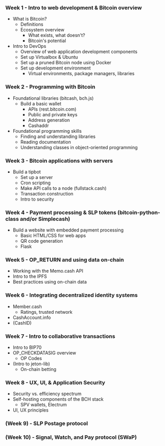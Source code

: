 ### Week 1 - Intro to web development & Bitcoin overview
- What is Bitcoin?
	- Definitions
	- Ecosystem overview
		- What exists, what doesn't?
		- Bitcoin's potential
- Intro to DevOps
	- Overview of web application development components
	- Set up Virtualbox & Ubuntu
	- Set up a pruned Bitcoin node using Docker
	- Set up development environment
		- Virtual environments, package managers, libraries

### Week 2 - Programming with Bitcoin
- Foundational libraries (bitcash, bch.js)
	- Build a basic wallet
		- APIs (rest.bitcoin.com)
		- Public and private keys
		- Address generation
		- Cashaddr
- Foundational programming skills
	- Finding and understanding libraries
	- Reading documentation
	- Understanding classes in object-oriented programming

### Week 3 - Bitcoin applications with servers
- Build a tipbot
	- Set up a server
   	- Cron scripting
	- Make API calls to a node (fullstack.cash)
	- Transaction construction
	- Intro to security

### Week 4 - Payment processing & SLP tokens (bitcoin-python-class and/or Simplecash)
- Build a website with embedded payment processing
 	- Basic HTML/CSS for web apps
	- QR code generation
	- Flask

### Week 5 - OP_RETURN and using data on-chain
- Working with the Memo.cash API
- Intro to the IPFS
- Best practices using on-chain data

### Week 6 - Integrating decentralized identity systems
- Member.cash
	- Ratings, trusted network
- CashAccount.info
- (CashID)

### Week 7 - Intro to collaborative transactions
- Intro to BIP70
- OP_CHECKDATASIG overview
	- OP Codes
- (Intro to jeton-lib)
 	- On-chain betting

### Week 8 - UX, UI, & Application Security
- Security vs. efficiency spectrum
- Self-hosting components of the BCH stack
 	- SPV wallets, Electrum
- UI, UX principles

### (Week 9) - SLP Postage protocol

### (Week 10) - Signal, Watch, and Pay protocol (SWaP)
